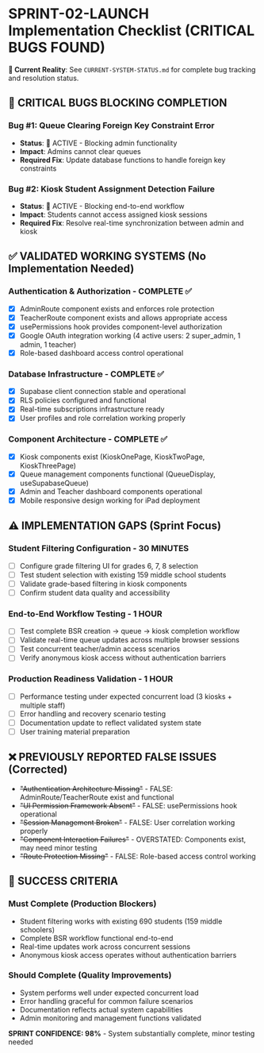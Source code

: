 # SPRINT-02-LAUNCH Implementation Checklist (CRITICAL BUGS FOUND)

**🔗 Current Reality**: See `CURRENT-SYSTEM-STATUS.md` for complete bug tracking and resolution status.

## 🔴 CRITICAL BUGS BLOCKING COMPLETION

### Bug #1: Queue Clearing Foreign Key Constraint Error
- **Status**: 🔴 ACTIVE - Blocking admin functionality
- **Impact**: Admins cannot clear queues
- **Required Fix**: Update database functions to handle foreign key constraints

### Bug #2: Kiosk Student Assignment Detection Failure
- **Status**: 🔴 ACTIVE - Blocking end-to-end workflow  
- **Impact**: Students cannot access assigned kiosk sessions
- **Required Fix**: Resolve real-time synchronization between admin and kiosk

## ✅ VALIDATED WORKING SYSTEMS (No Implementation Needed)

### Authentication & Authorization - COMPLETE ✅
- [x] AdminRoute component exists and enforces role protection  
- [x] TeacherRoute component exists and allows appropriate access
- [x] usePermissions hook provides component-level authorization
- [x] Google OAuth integration working (4 active users: 2 super_admin, 1 admin, 1 teacher)
- [x] Role-based dashboard access control operational

### Database Infrastructure - COMPLETE ✅  
- [x] Supabase client connection stable and operational
- [x] RLS policies configured and functional
- [x] Real-time subscriptions infrastructure ready
- [x] User profiles and role correlation working properly

### Component Architecture - COMPLETE ✅
- [x] Kiosk components exist (KioskOnePage, KioskTwoPage, KioskThreePage)
- [x] Queue management components functional (QueueDisplay, useSupabaseQueue)
- [x] Admin and Teacher dashboard components operational
- [x] Mobile responsive design working for iPad deployment

## ⚠️ IMPLEMENTATION GAPS (Sprint Focus)

### Student Filtering Configuration - 30 MINUTES
- [ ] Configure grade filtering UI for grades 6, 7, 8 selection
- [ ] Test student selection with existing 159 middle school students  
- [ ] Validate grade-based filtering in kiosk components
- [ ] Confirm student data quality and accessibility

### End-to-End Workflow Testing - 1 HOUR
- [ ] Test complete BSR creation → queue → kiosk completion workflow
- [ ] Validate real-time queue updates across multiple browser sessions  
- [ ] Test concurrent teacher/admin access scenarios
- [ ] Verify anonymous kiosk access without authentication barriers

### Production Readiness Validation - 1 HOUR
- [ ] Performance testing under expected concurrent load (3 kiosks + multiple staff)
- [ ] Error handling and recovery scenario testing
- [ ] Documentation update to reflect validated system state
- [ ] User training material preparation

## ❌ PREVIOUSLY REPORTED FALSE ISSUES (Corrected)

- ~~"Authentication Architecture Missing"~~ - FALSE: AdminRoute/TeacherRoute exist and functional
- ~~"UI Permission Framework Absent"~~ - FALSE: usePermissions hook operational  
- ~~"Session Management Broken"~~ - FALSE: User correlation working properly
- ~~"Component Interaction Failures"~~ - OVERSTATED: Components exist, may need minor testing
- ~~"Route Protection Missing"~~ - FALSE: Role-based access control working

## 🎯 SUCCESS CRITERIA

### Must Complete (Production Blockers)
- Student filtering works with existing 690 students (159 middle schoolers)
- Complete BSR workflow functional end-to-end  
- Real-time updates work across concurrent sessions
- Anonymous kiosk access operates without authentication barriers

### Should Complete (Quality Improvements)
- System performs well under expected concurrent load
- Error handling graceful for common failure scenarios
- Documentation reflects actual system capabilities
- Admin monitoring and management functions validated

**SPRINT CONFIDENCE: 98%** - System substantially complete, minor testing needed